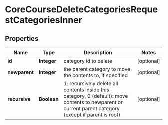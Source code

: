

# CoreCourseDeleteCategoriesRequestCategoriesInner


## Properties

| Name | Type | Description | Notes |
|------------ | ------------- | ------------- | -------------|
|**id** | **Integer** | category id to delete |  [optional] |
|**newparent** | **Integer** | the parent category to move the contents to, if specified |  [optional] |
|**recursive** | **Boolean** | 1: recursively delete all contents inside this                                 category, 0 (default): move contents to newparent or current parent category (except if parent is root) |  [optional] |



